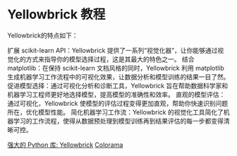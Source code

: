 # Yellowbrick 教程

<show-structure depth="3"/>

Yellowbrick的特点如下：

扩展 scikit-learn API：Yellowbrick 提供了一系列“视觉化器”，让你能够通过视觉化的方式来指导你的模型选择过程，这是其最大的特色之一。
结合 matplotlib：在保持 scikit-learn 文档风格的同时，Yellowbrick 利用 matplotlib 生成机器学习工作流程中的可视化效果，让数据分析和模型训练的结果一目了然。
促进模型选择：通过可视化分析和诊断工具，Yellowbrick 旨在帮助数据科学家和机器学习工程师更好地选择模型，提高模型的准确性和效率。
直观的模型评估：通过可视化，Yellowbrick 使模型的评估过程变得更加直观，帮助你快速识别问题所在，优化模型性能。
简化机器学习工作流：Yellowbrick 的视觉化工具简化了机器学习的工作流程，使得从数据预处理到模型训练再到结果评估的每一步都变得清晰可控。

<seealso>
<category ref="ref_docs">
    <a href="https://mp.weixin.qq.com/s/QPEw3W1sBQkkRmJrosPZiA">强大的 Python 库: Yellowbrick</a>
</category>
<category ref="ref_github">
    <a href="https://github.com/tartley/colorama">Colorama</a>
</category>
<category ref="ref_issues">
</category>
<category ref="ref_hf">
</category>
<category ref="ref_ms">
</category>
</seealso>